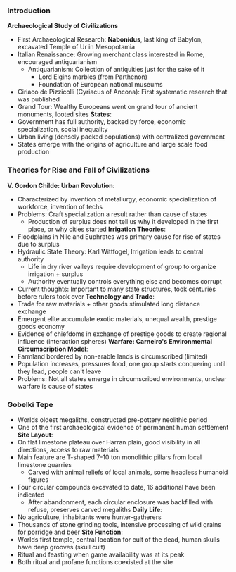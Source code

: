### Introduction
**Archaeological Study of Civilizations**
 - First Archaeological Research: **Nabonidus**, last king of Babylon, excavated Temple of Ur in Mesopotamia
 - Italian Renaissance: Growing merchant class interested in Rome, encouraged antiquarianism
	 - Antiquarianism: Collection of antiquities just for the sake of it
		 - Lord Elgins marbles (from Parthenon)
		 - Foundation of European national museums
 - Ciriaco de Pizzicolli (Cyriacus of Ancona): First systematic research that was published
 - Grand Tour: Wealthy Europeans went on grand tour of ancient monuments, looted sites
**States**:
 - Government has full authority, backed by force, economic specialization, social inequality
 - Urban living (densely packed populations) with centralized government
 - States emerge with the origins of agriculture and large scale food production

### Theories for Rise and Fall of Civilizations
**V. Gordon Childe: Urban Revolution**:
 - Characterized by invention of metallurgy, economic specialization of workforce, invention of techs
 - Problems: Craft specialization a result rather than cause of states
	 - Production of surplus does not tell us why it developed in the first place, or why cities started
**Irrigation Theories**:
 - Floodplains in Nile and Euphrates was primary cause for rise of states due to surplus
 - Hydraulic State Theory: Karl Wittfogel, Irrigation leads to central authority
	 - Life in dry river valleys require development of group to organize irrigation + surplus
	 - Authority eventually controls everything else and becomes corrupt
 - Current thoughts: Important to many state structures, took centuries before rulers took over
**Technology and Trade**:
 - Trade for raw materials + other goods stimulated long distance exchange
 - Emergent elite accumulate exotic materials, unequal wealth, prestige goods economy
 - Evidence of chiefdoms in exchange of prestige goods to create regional influence (interaction spheres)
**Warfare: Carneiro's Environmental Circumscription Model**:
 - Farmland bordered by non-arable lands is circumscribed (limited)
 - Population increases, pressures food, one group starts conquering until they lead, people can't leave
 - Problems: Not all states emerge in circumscribed environments, unclear warfare is cause of states

### Gobelki Tepe
 - Worlds oldest megaliths, constructed pre-pottery neolithic period
 - One of the first archaeological evidence of permanent human settlement
**Site Layout**:
 - On flat limestone plateau over Harran plain, good visibility in all directions, access to raw materials
 - Main feature are T-shaped 7-10 ton monolithic pillars from local limestone quarries
	 - Carved with animal reliefs of local animals, some headless humanoid figures
 - Four circular compounds excavated to date, 16 additional have been indicated
	 - After abandonment, each circular enclosure was backfilled with refuse, preserves carved megaliths
**Daily Life**:
 - No agriculture, inhabitants were hunter-gatherers
 - Thousands of stone grinding tools, intensive processing of wild grains for porridge and beer
**Site Function**:
 - Worlds first temple, central location for cult of the dead, human skulls have deep grooves (skull cult)
 - Ritual and feasting when game availability was at its peak
 - Both ritual and profane functions coexisted at the site
